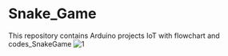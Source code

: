 # Snake_Game
This repository contains Arduino projects IoT with flowchart and codes_SnakeGame
![1](https://user-images.githubusercontent.com/74384259/199298773-cfdcf8bb-4685-4616-893b-8c6025114c4d.jpeg)
